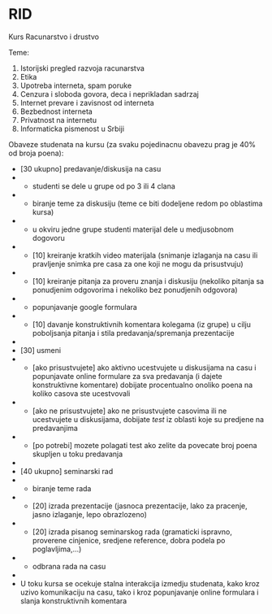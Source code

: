 # RID
Kurs Racunarstvo i drustvo

Teme:
1) Istorijski pregled razvoja racunarstva
2) Etika
3) Upotreba interneta, spam poruke
4) Cenzura i sloboda govora, deca i neprikladan sadrzaj
5) Internet prevare i zavisnost od interneta
6) Bezbednost interneta
7) Privatnost na internetu
8) Informaticka pismenost u Srbiji

Obaveze studenata na kursu (za svaku pojedinacnu obavezu prag je 40% od broja poena):

- [30 ukupno] predavanje/diskusija na casu
- - studenti se dele u grupe od po 3 ili 4 clana 
- - biranje teme za diskusiju (teme ce biti dodeljene redom po oblastima kursa)
- - u okviru jedne grupe studenti materijal dele u medjusobnom dogovoru
- - [10] kreiranje kratkih video materijala (snimanje izlaganja na casu ili pravljenje snimka pre casa za one koji ne mogu da prisustvuju)
- - [10] kreiranje pitanja za proveru znanja i diskusiju (nekoliko pitanja sa ponudjenim odgovorima i nekoliko bez ponudjenih odgovora)
- - popunjavanje google formulara 
- - [10] davanje konstruktivnih komentara kolegama (iz grupe) u cilju poboljsanja pitanja i stila predavanja/spremanja prezentacije
-
- [30] usmeni
- - [ako prisustvujete] ako aktivno ucestvujete u diskusijama na casu i popunjavate online formulare za sva predavanja (i dajete konstruktivne komentare) dobijate procentualno onoliko poena na koliko casova ste ucestvovali
- - [ako ne prisustvujete] ako ne prisustvujete casovima ili ne ucestvujete u diskusijama, dobijate _test_ iz oblasti koje su predjene na predavanjima
- - [po potrebi] mozete polagati test ako zelite da povecate broj poena skupljen u toku predavanja
-
- [40 ukupno] seminarski rad
- - biranje teme rada
- - [20] izrada prezentacije (jasnoca prezentacije, lako za pracenje, jasno izlaganje, lepo obrazlozeno)
- - [20] izrada pisanog seminarskog rada (gramaticki ispravno, proverene cinjenice, sredjene reference, dobra podela po poglavljima,...)
- - odbrana rada na casu
-
- U toku kursa se ocekuje stalna interakcija izmedju studenata, kako kroz uzivo komunikaciju na casu, tako i kroz popunjavanje online formulara i slanja konstruktivnih komentara
